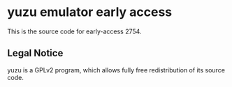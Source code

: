 yuzu emulator early access
=============

This is the source code for early-access 2754.

## Legal Notice

yuzu is a GPLv2 program, which allows fully free redistribution of its source code.